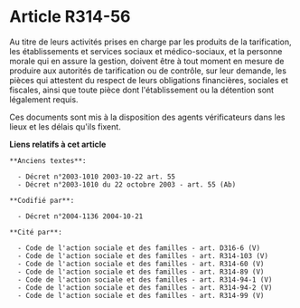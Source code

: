 # Article R314-56

Au titre de leurs activités prises en charge par les produits de la tarification, les établissements et services sociaux et
médico-sociaux, et la personne morale qui en assure la gestion, doivent être à tout moment en mesure de produire aux
autorités de tarification ou de contrôle, sur leur demande, les pièces qui attestent du respect de leurs obligations
financières, sociales et fiscales, ainsi que toute pièce dont l'établissement ou la détention sont légalement requis.

Ces documents sont mis à la disposition des agents vérificateurs dans les lieux et les délais qu'ils fixent.

**Liens relatifs à cet article**

	**Anciens textes**:

	  - Décret n°2003-1010 2003-10-22 art. 55
	  - Décret n°2003-1010 du 22 octobre 2003 - art. 55 (Ab)

	**Codifié par**:

	  - Décret n°2004-1136 2004-10-21

	**Cité par**:

	  - Code de l'action sociale et des familles - art. D316-6 (V)
	  - Code de l'action sociale et des familles - art. R314-103 (V)
	  - Code de l'action sociale et des familles - art. R314-60 (V)
	  - Code de l'action sociale et des familles - art. R314-89 (V)
	  - Code de l'action sociale et des familles - art. R314-94-1 (V)
	  - Code de l'action sociale et des familles - art. R314-94-2 (V)
	  - Code de l'action sociale et des familles - art. R314-99 (V)
